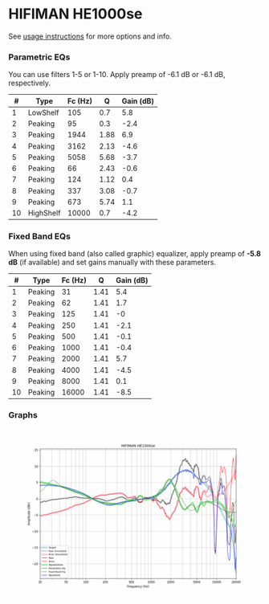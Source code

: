 # HIFIMAN HE1000se
See [usage instructions](https://github.com/jaakkopasanen/AutoEq#usage) for more options and info.

### Parametric EQs
You can use filters 1-5 or 1-10. Apply preamp of -6.1 dB or -6.1 dB, respectively.

|   # | Type      |   Fc (Hz) |    Q |   Gain (dB) |
|-----|-----------|-----------|------|-------------|
|   1 | LowShelf  |       105 | 0.7  |         5.8 |
|   2 | Peaking   |        95 | 0.3  |        -2.4 |
|   3 | Peaking   |      1944 | 1.88 |         6.9 |
|   4 | Peaking   |      3162 | 2.13 |        -4.6 |
|   5 | Peaking   |      5058 | 5.68 |        -3.7 |
|   6 | Peaking   |        66 | 2.43 |        -0.6 |
|   7 | Peaking   |       124 | 1.12 |         0.4 |
|   8 | Peaking   |       337 | 3.08 |        -0.7 |
|   9 | Peaking   |       673 | 5.74 |         1.1 |
|  10 | HighShelf |     10000 | 0.7  |        -4.2 |

### Fixed Band EQs
When using fixed band (also called graphic) equalizer, apply preamp of **-5.8 dB** (if available) and set gains manually with these parameters.

|   # | Type    |   Fc (Hz) |    Q |   Gain (dB) |
|-----|---------|-----------|------|-------------|
|   1 | Peaking |        31 | 1.41 |         5.4 |
|   2 | Peaking |        62 | 1.41 |         1.7 |
|   3 | Peaking |       125 | 1.41 |        -0   |
|   4 | Peaking |       250 | 1.41 |        -2.1 |
|   5 | Peaking |       500 | 1.41 |        -0.1 |
|   6 | Peaking |      1000 | 1.41 |        -0.4 |
|   7 | Peaking |      2000 | 1.41 |         5.7 |
|   8 | Peaking |      4000 | 1.41 |        -4.5 |
|   9 | Peaking |      8000 | 1.41 |         0.1 |
|  10 | Peaking |     16000 | 1.41 |        -8.5 |

### Graphs
![](./HIFIMAN%20HE1000se.png)
